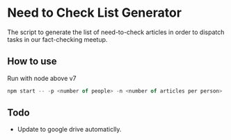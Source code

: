 # Need to Check List Generator
The script to generate the list of need-to-check articles in order to dispatch tasks in our fact-checking meetup.


## How to use 
Run with node above v7

```js
npm start -- -p <number of people> -n <number of articles per person> 
```


## Todo

- Update to google drive automaticlly.

